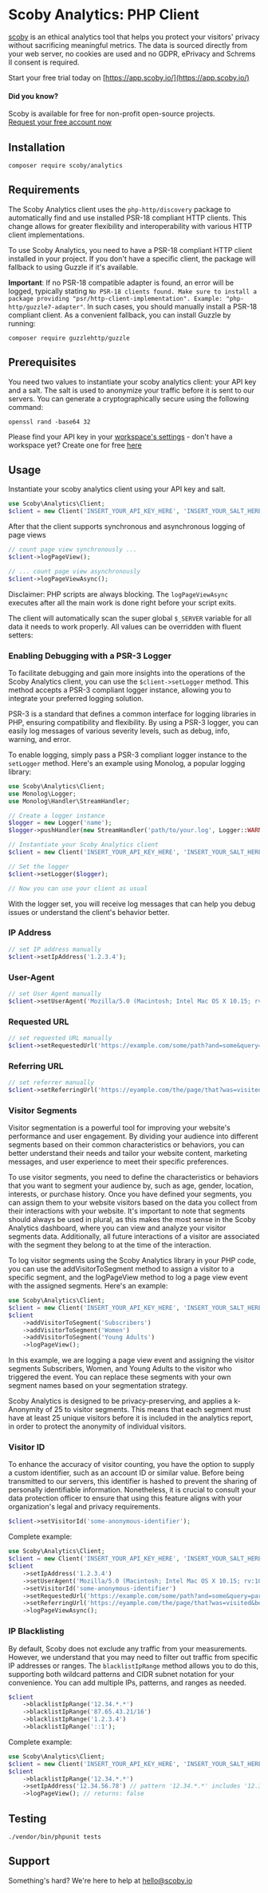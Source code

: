 # Scoby Analytics: PHP Client

[scoby](https://www.scoby.io) is an ethical analytics tool that helps you protect your visitors' privacy without sacrificing meaningful metrics. The data is sourced directly from your web server, no cookies are used and no GDPR, ePrivacy and Schrems II consent is required.

Start your free trial today on [https://app.scoby.io/](https://app.scoby.io/)

#### Did you know?
Scoby is available for free for non-profit open-source projects.  
[Request your free account now](mailto:hello@scoby.io?subject=giving%20back)


## Installation
```
composer require scoby/analytics
```

## Requirements
The Scoby Analytics client uses the `php-http/discovery` package to automatically find and use installed PSR-18 compliant HTTP clients. This change allows for greater flexibility and interoperability with various HTTP client implementations.

To use Scoby Analytics, you need to have a PSR-18 compliant HTTP client installed in your project. If you don't have a specific client, the package will fallback to using Guzzle if it's available.

**Important**: If no PSR-18 compatible adapter is found, an error will be logged, typically stating `No PSR-18 clients found. Make sure to install a package providing "psr/http-client-implementation". Example: "php-http/guzzle7-adapter"`. In such cases, you should manually install a PSR-18 compliant client. As a convenient fallback, you can install Guzzle by running:

```
composer require guzzlehttp/guzzle
```

## Prerequisites
You need two values to instantiate your scoby analytics client: your API key and a salt. 
The salt is used to anonymize your traffic before it is sent to our servers. 
You can generate a cryptographically secure using the following command: 

````shell
openssl rand -base64 32
````

Please find your API key in your [workspace's settings](https://app.scoby.io) - don't have a workspace yet? Create one for free [here](https://app.scoby.io)

## Usage
Instantiate your scoby analytics client using your API key and salt. 
```php
use Scoby\Analytics\Client;
$client = new Client('INSERT_YOUR_API_KEY_HERE', 'INSERT_YOUR_SALT_HERE');
```

After that the client supports synchronous and asynchronous logging of page views
```php
// count page view synchronously ...
$client->logPageView(); 

// ... count page view asynchronously
$client->logPageViewAsync(); 
```

Disclaimer: PHP scripts are always blocking. The `logPageViewAsync` executes after all the main work is done right before your script exits. 

The client will automatically scan the super global `$_SERVER` variable for all data it needs to work properly. All values can be overridden with fluent setters:

### Enabling Debugging with a PSR-3 Logger
To facilitate debugging and gain more insights into the operations of the Scoby Analytics client, you can use the `$client->setLogger` method. This method accepts a PSR-3 compliant logger instance, allowing you to integrate your preferred logging solution.

PSR-3 is a standard that defines a common interface for logging libraries in PHP, ensuring compatibility and flexibility. By using a PSR-3 logger, you can easily log messages of various severity levels, such as debug, info, warning, and error.

To enable logging, simply pass a PSR-3 compliant logger instance to the `setLogger` method. Here's an example using Monolog, a popular logging library:

```php
use Scoby\Analytics\Client;
use Monolog\Logger;
use Monolog\Handler\StreamHandler;

// Create a logger instance
$logger = new Logger('name');
$logger->pushHandler(new StreamHandler('path/to/your.log', Logger::WARNING));

// Instantiate your Scoby Analytics client
$client = new Client('INSERT_YOUR_API_KEY_HERE', 'INSERT_YOUR_SALT_HERE');

// Set the logger
$client->setLogger($logger);

// Now you can use your client as usual
```

With the logger set, you will receive log messages that can help you debug issues or understand the client's behavior better.  


### IP Address
```php
// set IP address manually
$client->setIpAddress('1.2.3.4');
```

### User-Agent
```php
// set User Agent manually
$client->setUserAgent('Mozilla/5.0 (Macintosh; Intel Mac OS X 10.15; rv:103.0) Gecko/20100101 Firefox/103.0');
```

### Requested URL
```php
// set requested URL manually
$client->setRequestedUrl('https://example.com/some/path?and=some&query=parameters');
```

### Referring URL
```php
// set referrer manually
$client->setReferringUrl('https://eyample.com/the/page/that?was=visited&before=yay');
```

### Visitor Segments
Visitor segmentation is a powerful tool for improving your website's performance and user engagement. By dividing your audience into different segments based on their common characteristics or behaviors, you can better understand their needs and tailor your website content, marketing messages, and user experience to meet their specific preferences.

To use visitor segments, you need to define the characteristics or behaviors that you want to segment your audience by, such as age, gender, location, interests, or purchase history. Once you have defined your segments, you can assign them to your website visitors based on the data you collect from their interactions with your website. It's important to note that segments should always be used in plural, as this makes the most sense in the Scoby Analytics dashboard, where you can view and analyze your visitor segments data. Additionally, all future interactions of a visitor are associated with the segment they belong to at the time of the interaction.

To log visitor segments using the Scoby Analytics library in your PHP code, you can use the addVisitorToSegment method to assign a visitor to a specific segment, and the logPageView method to log a page view event with the assigned segments. Here's an example:

```php
use Scoby\Analytics\Client;
$client = new Client('INSERT_YOUR_API_KEY_HERE', 'INSERT_YOUR_SALT_HERE');
$client
    ->addVisitorToSegment('Subscribers')
    ->addVisitorToSegment('Women')
    ->addVisitorToSegment('Young Adults')
    ->logPageView();
```

In this example, we are logging a page view event and assigning the visitor segments Subscribers, Women, and Young Adults to the visitor who triggered the event. You can replace these segments with your own segment names based on your segmentation strategy.

Scoby Analytics is designed to be privacy-preserving, and applies a k-Anonymity of 25 to visitor segments. This means that each segment must have at least 25 unique visitors before it is included in the analytics report, in order to protect the anonymity of individual visitors.

### Visitor ID
To enhance the accuracy of visitor counting, you have the option to supply a custom identifier, such as an account ID or similar value. Before being transmitted to our servers, this identifier is hashed to prevent the sharing of personally identifiable information. Nonetheless, it is crucial to consult your data protection officer to ensure that using this feature aligns with your organization's legal and privacy requirements.
```php
$client->setVisitorId('some-anonymous-identifier');
```

Complete example: 

```php
use Scoby\Analytics\Client;
$client = new Client('INSERT_YOUR_API_KEY_HERE', 'INSERT_YOUR_SALT_HERE');
$client
    ->setIpAddress('1.2.3.4')
    ->setUserAgent('Mozilla/5.0 (Macintosh; Intel Mac OS X 10.15; rv:103.0) Gecko/20100101 Firefox/103.0')
    ->setVisitorId('some-anonymous-identifier')
    ->setRequestedUrl('https://example.com/some/path?and=some&query=parameters')
    ->setReferringUrl('https://eyample.com/the/page/that?was=visited&before=yay')
    ->logPageViewAsync();
```

### IP Blacklisting
By default, Scoby does not exclude any traffic from your measurements. However, we understand that you may need to filter out traffic from specific IP addresses or ranges. The `blacklistIpRange` method allows you to do this, supporting both wildcard patterns and CIDR subnet notation for your convenience. You can add multiple IPs, patterns, and ranges as needed.
```php
$client
    ->blacklistIpRange('12.34.*.*')
    ->blacklistIpRange('87.65.43.21/16')
    ->blacklistIpRange('1.2.3.4')
    ->blacklistIpRange('::1');
```

Complete example: 

```php
use Scoby\Analytics\Client;
$client = new Client('INSERT_YOUR_API_KEY_HERE', 'INSERT_YOUR_SALT_HERE');
$client
    ->blacklistIpRange('12.34.*.*')
    ->setIpAddress('12.34.56.78') // pattern '12.34.*.*' includes '12.34.56.78'
    ->logPageView(); // returns: false
```

## Testing
```
./vendor/bin/phpunit tests
```

## Support
Something's hard? We're here to help at [hello@scoby.io](mailto:hello@scoby.io)
